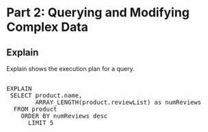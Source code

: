 # Part 2: Querying and Modifying Complex Data

## Explain

Explain shows the execution plan for a query.

<pre id="example"> 
EXPLAIN 
 SELECT product.name, 
        ARRAY_LENGTH(product.reviewList) as numReviews
  FROM product
    ORDER BY numReviews desc
      LIMIT 5

</pre>
